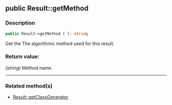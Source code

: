 ## public Result::getMethod

### Description    

```php
public Result->getMethod ( ): string
```

Get the The algorithmic method used for this result.
    

### Return value:   

*(string)* Method name.


---------------------------------------

### Related method(s)      

* [Result::getClassGenerator](../Result%20Class/public%20Result--getClassGenerator.md)    
